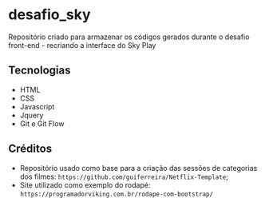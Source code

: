 # desafio_sky

Repositório criado para armazenar os códigos gerados durante o desafio front-end - recriando a interface do Sky Play

## Tecnologias

- HTML
- CSS
- Javascript
- Jquery
- Git e Git Flow

## Créditos

- Repositório usado como base para a criação das sessões de categorias dos filmes: `https://github.com/guiferreira/Netflix-Template`;
- Site utilizado como exemplo do rodapé: `https://programadorviking.com.br/rodape-com-bootstrap/`
